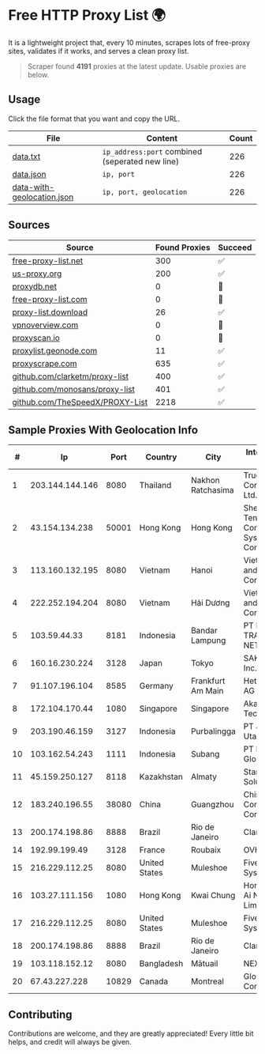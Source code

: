 
# Free HTTP Proxy List 🌍

It is a lightweight project that, every 10 minutes, scrapes lots of free-proxy sites, validates if it works, and serves a clean proxy list.


> Scraper found **4191** proxies at the latest update. Usable proxies are below.

## Usage

Click the file format that you want and copy the URL.


|File|Content|Count|
|----|-------|-----|
|[data.txt](https://raw.githubusercontent.com/themiralay/Proxy-List-World/master/data.txt)|`ip_address:port` combined (seperated new line)|226|
|[data.json](https://raw.githubusercontent.com/themiralay/Proxy-List-World/master/data.json)|`ip, port`|226|
|[data-with-geolocation.json](https://raw.githubusercontent.com/themiralay/Proxy-List-World/master/data-with-geolocation.json)|`ip, port, geolocation`|226|

## Sources

|Source|Found Proxies|Succeed|
|------|-------------|-------|
|[free-proxy-list.net](https://free-proxy-list.net)|300|✅|
|[us-proxy.org](https://www.us-proxy.org)|200|✅|
|[proxydb.net](http://proxydb.net)|0|🚫|
|[free-proxy-list.com](https://free-proxy-list.com/?page=&port=&type%5B%5D=http&type%5B%5D=https&up_time=0&search=Search)|0|🚫|
|[proxy-list.download](https://www.proxy-list.download/HTTP)|26|✅|
|[vpnoverview.com](https://vpnoverview.com/privacy/anonymous-browsing/free-proxy-servers)|0|🚫|
|[proxyscan.io](https://www.proxyscan.io)|0|🚫|
|[proxylist.geonode.com](https://proxylist.geonode.com/api/proxy-list?limit=300&page=1&sort_by=lastChecked&sort_type=desc&protocols=http,https)|11|✅|
|[proxyscrape.com](https://api.proxyscrape.com/v2/?request=displayproxies&protocol=http&timeout=10000&country=all&ssl=all&anonymity=all)|635|✅|
|[github.com/clarketm/proxy-list](https://raw.githubusercontent.com/clarketm/proxy-list/master/proxy-list-raw.txt)|400|✅|
|[github.com/monosans/proxy-list](https://raw.githubusercontent.com/monosans/proxy-list/main/proxies/http.txt)|401|✅|
|[github.com/TheSpeedX/PROXY-List](https://raw.githubusercontent.com/TheSpeedX/PROXY-List/master/http.txt)|2218|✅|


## Sample Proxies With Geolocation Info

|#|Ip|Port|Country|City|Internet Service Provider|
|-|--|----|-------|----|-------------------------|
|1|203.144.144.146|8080|Thailand|Nakhon Ratchasima|True Internet Corporation CO. Ltd.|
|2|43.154.134.238|50001|Hong Kong|Hong Kong|Shenzhen Tencent Computer Systems Company Limited|
|3|113.160.132.195|8080|Vietnam|Hanoi|VietNam Post and Telecom Corporation|
|4|222.252.194.204|8080|Vietnam|Hải Dương|VietNam Post and Telecom Corporation|
|5|103.59.44.33|8181|Indonesia|Bandar Lampung|PT INDONESIA TRANS NETWORK|
|6|160.16.230.224|3128|Japan|Tokyo|SAKURA Internet Inc.|
|7|91.107.196.104|8585|Germany|Frankfurt Am Main|Hetzner Online AG|
|8|172.104.170.44|1080|Singapore|Singapore|Akamai Technologies|
|9|203.190.46.159|3127|Indonesia|Purbalingga|PT Jaring Lintas Utara|
|10|103.162.54.243|1111|Indonesia|Subang|PT Pratama Asia Globalindo|
|11|45.159.250.127|8118|Kazakhstan|Almaty|Stark Industries Solutions LTD|
|12|183.240.196.55|38080|China|Guangzhou|China Mobile Communications Corporation|
|13|200.174.198.86|8888|Brazil|Rio de Janeiro|Claro S.A|
|14|192.99.199.49|3128|France|Roubaix|OVH Hosting|
|15|216.229.112.25|8080|United States|Muleshoe|Five Area Systems, LLC|
|16|103.27.111.156|1080|Hong Kong|Kwai Chung|Hong Kong San Ai Net Int'l Limited|
|17|216.229.112.25|8080|United States|Muleshoe|Five Area Systems, LLC|
|18|200.174.198.86|8888|Brazil|Rio de Janeiro|Claro S.A|
|19|103.118.152.12|8080|Bangladesh|Mātuail|NEXTGENONLINE|
|20|67.43.227.228|10829|Canada|Montreal|GloboTech Communications|



## Contributing

Contributions are welcome, and they are greatly appreciated! Every
little bit helps, and credit will always be given.

